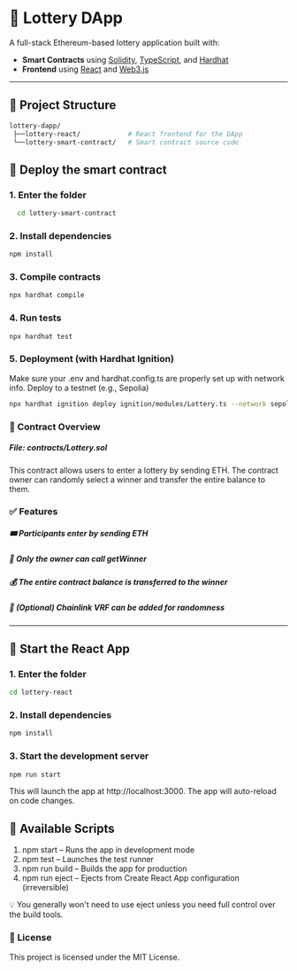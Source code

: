 # 🎰 Lottery DApp

A full-stack Ethereum-based lottery application built with:

- **Smart Contracts** using [Solidity](https://soliditylang.org/), [TypeScript](https://www.typescriptlang.org/), and [Hardhat](https://hardhat.org/)
- **Frontend** using [React](https://reactjs.org/) and [Web3.js](https://web3js.readthedocs.io/)

---

## 🧱 Project Structure

```bash
lottery-dapp/
 ├──lottery-react/            # React frontend for the DApp
 └──lottery-smart-contract/   # Smart contract source code
```

## 🚀 Deploy the smart contract

### 1. Enter the folder

```bash
  cd lottery-smart-contract
```

### 2. Install dependencies
```bash
npm install
```

### 3. Compile contracts
```bash
npx hardhat compile
```

### 4. Run tests
```bash
npx hardhat test
```

### 5. Deployment (with Hardhat Ignition)
Make sure your .env and hardhat.config.ts are properly set up with network info.
Deploy to a testnet (e.g., Sepolia)
```bash
npx hardhat ignition deploy ignition/modules/Lottery.ts --network sepolia
```

### 📜 Contract Overview
##### File: contracts/Lottery.sol

This contract allows users to enter a lottery by sending ETH. The contract owner can randomly select a winner and transfer the entire balance to them.

### ✅ Features
##### 🎟️ Participants enter by sending ETH

##### 👑 Only the owner can call getWinner

##### 💰 The entire contract balance is transferred to the winner

##### 🎲 (Optional) Chainlink VRF can be added for randomness

----
## 🚀 Start the React App

### 1. Enter the folder
   ```bash
   cd lottery-react
   ```

### 2. Install dependencies
   ```bash
   npm install
   ```

### 3. Start the development server
   ```bash
   npm run start
   ```

This will launch the app at http://localhost:3000. The app will auto-reload on code changes.

## 🧪 Available Scripts

1. npm start – Runs the app in development mode
2. npm test – Launches the test runner
3. npm run build – Builds the app for production
4. npm run eject – Ejects from Create React App configuration (irreversible)

💡 You generally won't need to use eject unless you need full control over the build tools.




### 📄 License
This project is licensed under the MIT License.
